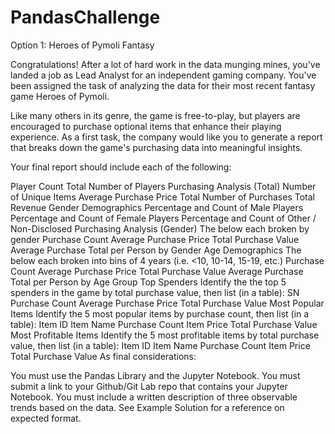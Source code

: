 # PandasChallenge
Option 1: Heroes of Pymoli
Fantasy

Congratulations! After a lot of hard work in the data munging mines, you've landed a job as Lead Analyst for an independent gaming company. You've been assigned the task of analyzing the data for their most recent fantasy game Heroes of Pymoli.

Like many others in its genre, the game is free-to-play, but players are encouraged to purchase optional items that enhance their playing experience. As a first task, the company would like you to generate a report that breaks down the game's purchasing data into meaningful insights.

Your final report should include each of the following:

Player Count
Total Number of Players
Purchasing Analysis (Total)
Number of Unique Items
Average Purchase Price
Total Number of Purchases
Total Revenue
Gender Demographics
Percentage and Count of Male Players
Percentage and Count of Female Players
Percentage and Count of Other / Non-Disclosed
Purchasing Analysis (Gender)
The below each broken by gender
Purchase Count
Average Purchase Price
Total Purchase Value
Average Purchase Total per Person by Gender
Age Demographics
The below each broken into bins of 4 years (i.e. <10, 10-14, 15-19, etc.)
Purchase Count
Average Purchase Price
Total Purchase Value
Average Purchase Total per Person by Age Group
Top Spenders
Identify the the top 5 spenders in the game by total purchase value, then list (in a table):
SN
Purchase Count
Average Purchase Price
Total Purchase Value
Most Popular Items
Identify the 5 most popular items by purchase count, then list (in a table):
Item ID
Item Name
Purchase Count
Item Price
Total Purchase Value
Most Profitable Items
Identify the 5 most profitable items by total purchase value, then list (in a table):
Item ID
Item Name
Purchase Count
Item Price
Total Purchase Value
As final considerations:

You must use the Pandas Library and the Jupyter Notebook.
You must submit a link to your Github/Git Lab repo that contains your Jupyter Notebook.
You must include a written description of three observable trends based on the data.
See Example Solution for a reference on expected format.

